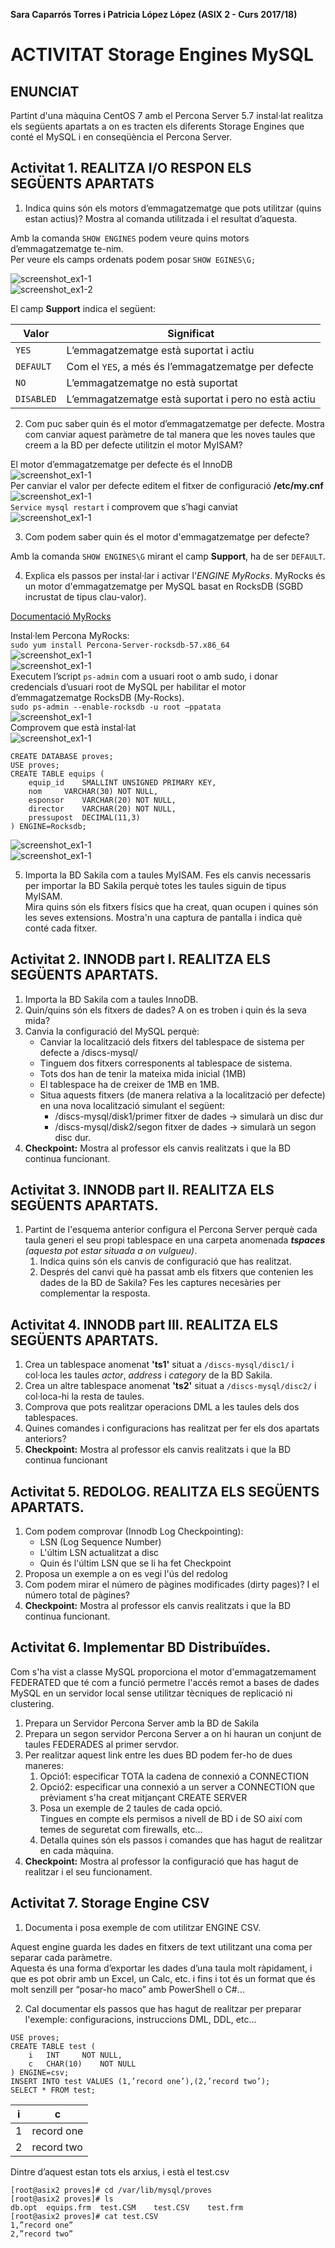 **Sara Caparrós Torres i Patricia López López (ASIX 2 - Curs 2017/18)**
# ACTIVITAT Storage Engines MySQL #

## ENUNCIAT ##

Partint d'una màquina CentOS 7 amb el Percona Server 5.7 instal·lat realitza els següents apartats a on es tracten els diferents Storage Engines que conté el MySQL i en conseqüència el Percona Server.


## Activitat 1. REALITZA I/O RESPON ELS SEGÜENTS APARTATS ##

1.	Indica quins són els motors d’emmagatzematge que pots utilitzar (quins estan actius)? Mostra al comanda utilitzada i el resultat d’aquesta.  
  
Amb la comanda `SHOW ENGINES` podem veure quins motors d’emmagatzematge te-nim.  
Per veure els camps ordenats podem posar `SHOW EGINES\G;`  

![screenshot_ex1-1](./imgs/Act1_ex1-p1.png)  
![screenshot_ex1-2](./imgs/Act1_ex1-p2.png)  

El camp **Support** indica el següent:
  
| Valor | Significat |
| ---------- | ---------- |
| `YES`   | L’emmagatzematge està suportat i actiu  |
| `DEFAULT`   | Com el `YES`, a més és l’emmagatzematge per defecte  |
| `NO`   | L’emmagatzematge no està suportat  |
| `DISABLED`   | L’emmagatzematge està suportat i pero no està actiu |
  
2.	Com puc saber quin és el motor d’emmagatzematge per defecte. Mostra com canviar aquest paràmetre de tal manera que les noves taules que creem a la BD per defecte utilitzin el motor MyISAM?  
  
El motor d’emmagatzematge per defecte és el InnoDB  
![screenshot_ex1-1](./imgs/Act1_ex2-p1.png)  
Per canviar el valor per defecte editem el fitxer de configuració **/etc/my.cnf**  
![screenshot_ex1-1](./imgs/Act1_ex2-p2.png)  
`Service mysql restart` i comprovem que s’hagi canviat  
![screenshot_ex1-1](./imgs/Act1_ex2-p3.png)  
  
3.	Com podem saber quin és el motor d'emmagatzematge per defecte?  
  
Amb la comanda `SHOW ENGINES\G` mirant el camp **Support**, ha de ser `DEFAULT`.  
  
4.	Explica els passos per instal·lar i activar l'*ENGINE MyRocks*. MyRocks és un motor d'emmagatzematge per MySQL basat en RocksDB (SGBD incrustat de tipus clau-valor).  
  
[Documentació MyRocks](https://www.percona.com/doc/percona-server/LATEST/myrocks/install.html)  

Instal·lem Percona MyRocks:  
`sudo yum install Percona-Server-rocksdb-57.x86_64`  
![screenshot_ex1-1](./imgs/Act1_ex4-p1.png)  
![screenshot_ex1-1](./imgs/Act1_ex4-p2.png)  
Executem l’script `ps-admin` com a usuari root o amb sudo, i donar credencials d’usuari root de MySQL per habilitar el motor d’emmagatzematge RocksDB (My-Rocks).  
`sudo ps-admin --enable-rocksdb -u root –ppatata`  
![screenshot_ex1-1](./imgs/Act1_ex4-p3.png)  
Comprovem que està instal·lat  
![screenshot_ex1-1](./imgs/Act1_ex4-p4.png)  
  
```
CREATE DATABASE proves;
USE proves;
CREATE TABLE equips (
	equip_id	SMALLINT UNSIGNED PRIMARY KEY,
	nom		VARCHAR(30) NOT NULL,
	esponsor	VARCHAR(20) NOT NULL,
	director	VARCHAR(20) NOT NULL,
	pressupost	DECIMAL(11,3)
) ENGINE=Rocksdb;
```
  
![screenshot_ex1-1](./imgs/Act1_ex4-p5.png)  
![screenshot_ex1-1](./imgs/Act1_ex4-p6.png)  
  
5.	Importa la BD Sakila com a taules MyISAM. Fes els canvis necessaris per importar la BD Sakila perquè totes les taules siguin de tipus MyISAM.  
Mira quins són els fitxers físics que ha creat, quan ocupen i quines són les seves extensions. Mostra'n una captura de pantalla i indica què conté cada fitxer.  


## Activitat 2. INNODB part I. REALITZA ELS SEGÜENTS APARTATS. ##

1.	Importa la BD Sakila com a taules InnoDB.  
2.	Quin/quins són els fitxers de dades? A on es troben i quin és la seva mida?  
3.	Canvia la configuració del MySQL perquè:  
	* Canviar la localització dels fitxers del tablespace de sistema per defecte a /discs-mysql/  
	* Tinguem dos fitxers corresponents al tablespace de sistema.  
	* Tots dos han de tenir la mateixa mida inicial (1MB)  
	* El tablespace ha de creixer de 1MB en 1MB.  
	* Situa aquests fitxers (de manera relativa a la localització per defecte) en una nova localització simulant el següent:  
		* /discs-mysql/disk1/primer fitxer de dades → simularà un disc dur  
		* /discs-mysql/disk2/segon fitxer de dades → simularà un segon disc dur.  
4.	**Checkpoint:** Mostra al professor els canvis realitzats i que la BD continua funcionant.  


## Activitat 3. INNODB part II. REALITZA ELS SEGÜENTS APARTATS. ##

1.	Partint de l'esquema anterior configura el Percona Server perquè cada taula generi el seu propi tablespace en una carpeta anomenada ***tspaces*** *(aquesta pot estar situada a on vulgueu)*.  
	1.	Indica quins són els canvis de configuració que has realitzat.  
	2.	Després del canvi què ha passat amb els fitxers que contenien les dades de la BD de Sakila? Fes les captures necesàries per complementar la resposta.  

## Activitat 4. INNODB part III. REALITZA ELS SEGÜENTS APARTATS. ##

1.	Crea un tablespace anomenat **'ts1'** situat a `/discs-mysql/disc1/` i col·loca les taules *actor*, *address* i *category* de la BD Sakila.  
2.	Crea un altre tablespace anomenat **'ts2'** situat a `/discs-mysql/disc2/` i col·loca-hi la resta de taules.  
3.	Comprova que pots realitzar operacions DML a les taules dels dos tablespaces.  
4.	Quines comandes i configuracions has realitzat per fer els dos apartats anteriors?  
5.	**Checkpoint:** Mostra al professor els canvis realitzats i que la BD continua funcionant  

## Activitat 5. REDOLOG. REALITZA ELS SEGÜENTS APARTATS. ##

1.	Com podem comprovar (Innodb Log Checkpointing):  
	* LSN (Log Sequence Number)  
	* L'últim LSN actualitzat a disc  
	* Quin és l'últim LSN que se li ha fet Checkpoint  
2.	Proposa un exemple a on es vegi l'ús del redolog  
3.	Com podem mirar el número de pàgines modificades (dirty pages)? I el número total de pàgines?  
4.	**Checkpoint:** Mostra al professor els canvis realitzats i que la BD continua funcionant.  

## Activitat 6. Implementar BD Distribuïdes.  ##

Com s'ha vist a classe MySQL proporciona el motor d'emmagatzemament FEDERATED que té com a funció permetre l'accés remot a bases de dades MySQL en un servidor local sense utilitzar tècniques de replicació ni clustering.  

1.	Prepara un Servidor Percona Server amb la BD de Sakila  
2.	Prepara un segon servidor Percona Server a on hi hauran un conjunt de taules FEDERADES al primer servdor.  
3.	Per realitzar aquest link entre les dues BD podem fer-ho de dues maneres:  
	1.	Opció1: especificar TOTA la cadena de connexió a CONNECTION  
	2.	Opció2: especificar una connexió a un server a CONNECTION que prèviament s'ha creat mitjançant CREATE SERVER  
	3.	Posa un exemple de 2 taules de cada opció.  
Tingues en compte els permisos a nivell de BD i de SO així com temes de seguretat com firewalls, etc...  
	4.	Detalla quines són els passos i comandes que has hagut de realitzar en cada màquina.  
4.	**Checkpoint:** Mostra al professor la configuració que has hagut de realitzar i el seu funcionament.  

## Activitat 7. Storage Engine CSV ##  
1. Documenta i posa exemple de com utilitzar ENGINE CSV.  
  
Aquest engine guarda les dades en fitxers de text utilitzant una coma per separar cada paràmetre.  
Aquesta és una forma d’exportar les dades d’una taula molt ràpidament, i que es pot obrir amb un Excel, un Calc, etc. i fins i tot és un format que és molt senzill per “posar-ho maco” amb PowerShell o C#...
  
2.	Cal documentar els passos que has hagut de realitzar per preparar l'exemple: configuracions, instruccions DML, DDL, etc...  
```
USE proves;  
CREATE TABLE test (  
    i	INT		NOT NULL,  
    c	CHAR(10)	NOT NULL  
) ENGINE=csv;  
INSERT INTO test VALUES (1,’record one’),(2,’record two’);  
SELECT * FROM test;  
```
| i | c |
| ---------- | ---------- |
| 1 | record one |
| 2 | record two |


Dintre d’aquest estan tots els arxius, i està el test.csv  

```
[root@asix2 proves]# cd /var/lib/mysql/proves  
[root@asix2 proves]# ls  
db.opt	equips.frm	test.CSM	test.CSV	test.frm  
[root@asix2 proves]# cat test.CSV  
1,”record one”  
2,”record two”  
```